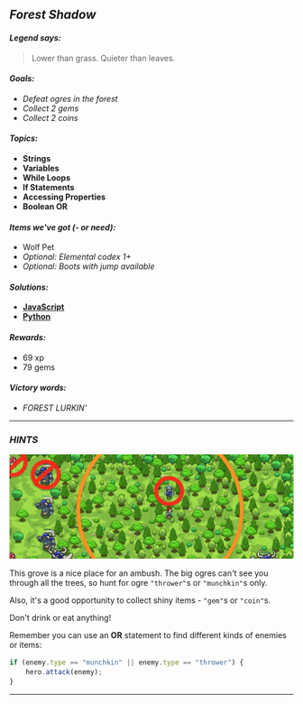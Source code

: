 ## _Forest Shadow_

#### _Legend says:_
> Lower than grass. Quieter than leaves.

#### _Goals:_
+ _Defeat ogres in the forest_
+ _Collect 2 gems_
+ _Collect 2 coins_

#### _Topics:_
+ **Strings**
+ **Variables**
+ **While Loops**
+ **If Statements**
+ **Accessing Properties**
+ **Boolean OR**

#### _Items we've got (- or need):_
+ Wolf Pet
+ _Optional: Elemental codex 1+_
+ _Optional: Boots with jump available_

#### _Solutions:_
+ **[JavaScript](forestShadow.js)**
+ **[Python](forest_shadow.py)**

#### _Rewards:_
+ 69 xp
+ 79 gems

#### _Victory words:_
+ _FOREST LURKIN'_

___

### _HINTS_

![](img/forest_shadow.jpeg)

This grove is a nice place for an ambush. The big ogres can't see you through all the trees, so hunt for ogre `"thrower"`s or `"munchkin"`s only.

Also, it's a good opportunity to collect shiny items - `"gem"`s or `"coin"`s.

Don't drink or eat anything!

Remember you can use an **OR** statement to find different kinds of enemies or items:

```javascript
if (enemy.type == "munchkin" || enemy.type == "thrower") {
    hero.attack(enemy);
}
```

___
